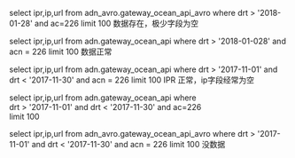 


select ipr,ip,url from adn_avro.gateway_ocean_api_avro where drt > '2018-01-28' and ac=226 limit 100
数据存在，极少字段为空



select ipr,ip,url from adn.gateway_ocean_api where drt > '2018-01-028' and acn = 226 limit 100
数据正常


select ipr,ip,url from adn.gateway_ocean_api where drt > '2017-11-01' and drt < '2017-11-30' and acn = 226 limit 100
IPR 正常，ip字段经常为空


select ipr,ip,url
from adn.gateway_ocean_api
where  
    drt > '2017-11-01' and
    drt < '2017-11-30' and
    ac=226  
limit 100



select ipr,ip,url
from adn_avro.gateway_ocean_api_avro
where
    drt > '2017-11-01' and
    drt < '2017-11-30' and
    acn = 226
limit 100
没数据
